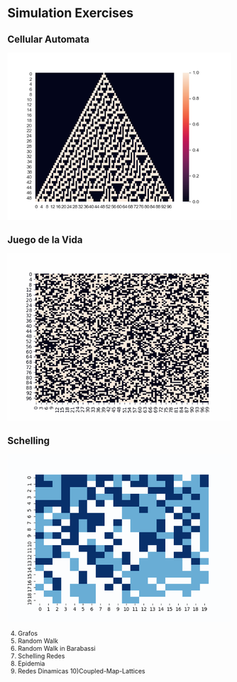 # Simulation Exercises 

## Cellular Automata

<p align="center">
  <img alt="Cellular Automata" src="https://raw.githubusercontent.com/acastellanos95/SimulationLects/master/CA.png">
</p>

## Juego de la Vida

<p align="center">
  <img alt="Juego de la Vida" src="https://raw.githubusercontent.com/acastellanos95/SimulationLects/master/Game_of_life.gif">
</p>

## Schelling

<p align="center">
  <img alt="Schelling" src="https://raw.githubusercontent.com/acastellanos95/SimulationLects/master/Schelling.gif">
</p>

4) Grafos
5) Random Walk
6) Random Walk in Barabassi
7) Schelling Redes
8) Epidemia
9) Redes Dinamicas
10)Coupled-Map-Lattices
